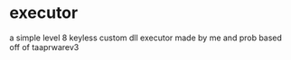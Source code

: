 # executor
a simple level 8 keyless custom dll executor made by me and prob
based off of taaprwarev3

